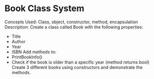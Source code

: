 # Book Class System

Concepts Used: Class, object, constructor, method, encapsulation
Description:
Create a class called Book with the following properties:
- Title
- Author
- Year
- ISBN
Add methods to:
- PrintBookInfo()
- Check if the book is older than a specific year (method returns bool)
Create 3 different books using constructors and demonstrate the methods.
